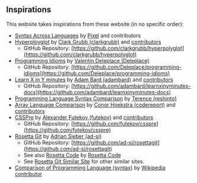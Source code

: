 ## Inspirations

This website takes inspirations from these website (in no specific order):

* [Syntax Across Languages](http://rigaux.org/language-study/syntax-across-languages.html) by [Pixel](http://rigaux.org/) and contributors
* [Hyperployglot](https://hyperpolyglot.org/) by [Clark Grubb (clarkgrubb)](https://github.com/clarkgrubb) and [contributors](https://github.com/clarkgrubb/hyperpolyglot/graphs/contributors)
    * GitHub Repository: [https://github.com/clarkgrubb/hyperpolyglot](https://github.com/clarkgrubb/hyperpolyglot)
* [Programming Idioms](https://programming-idioms.org) by [Valentin Deleplace (Deleplace)](https://github.com/Deleplace)
    * GitHub Repository: [https://github.com/Deleplace/programming-idioms](https://github.com/Deleplace/programming-idioms)
* [Learn X in Y minutes](https://learnxinyminutes.com/) by [Adam Bard (adambard)](https://github.com/adambard) and [contributors](https://github.com/adambard/learnxinyminutes-docs/graphs/contributors)
    * GitHub Repository: [https://github.com/adambard/learnxinyminutes-docs](https://github.com/adambard/learnxinyminutes-docs)
* [Programming Language Syntax Comparison](https://github.com/reshinto/programming_language_syntax_comparison) by [Terence (reshinto)](https://github.com/reshinto)
* [Array Language Comparison](https://github.com/codereport/array-language-comparisons) by [Conor Hoekstra (codereport)](https://github.com/codereport) and [contributors](https://github.com/codereport/array-language-comparisons/graphs/contributors) 
* [CSSPre](https://csspre.com/) by [Alexander Futekov (futekov)](https://github.com/futekov) and [contributors](https://github.com/futekov/csspre/graphs/contributors)
    * GitHub Repository: [https://github.com/futekov/csspre](https://github.com/futekov/csspre)
* [Rosetta Git](https://rosettagit.org) by [Adrian Sieber (ad-si)](https://github.com/ad-si)
    * GitHub Repository: [https://github.com/ad-si/rosettagit](https://github.com/ad-si/rosettagit)
    * See also [Rosetta Code](https://rosettacode.org/wiki/Rosetta_Code) by [Rosetta Code](https://rosettacode.org/w/index.php?title=Rosetta_Code&action=history)
    * See [Rosetta Git Similar Site](https://rosettagit.org/similar-sites/) for other similar sites.
* [Comparison of Programming Language (syntax)](https://wikipedia.org/wiki/Comparison_of_programming_languages_(syntax)) by [Wikipedia contributor](https://en.wikipedia.org/w/index.php?title=Comparison_of_programming_languages_(syntax)&action=history)